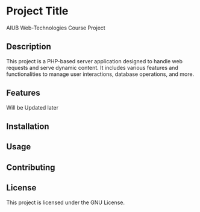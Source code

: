 # Project Title

AIUB Web-Technologies Course Project

## Description

This project is a PHP-based server application designed to handle web requests and serve dynamic content. It includes various features and functionalities to manage user interactions, database operations, and more.

## Features

Will be Updated later

## Installation


## Usage


## Contributing


## License

This project is licensed under the GNU License.